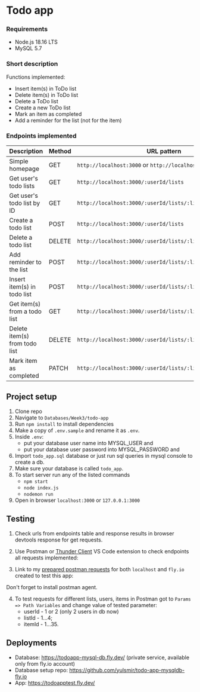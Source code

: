 # Todo app
### Requirements
- Node.js 18.16 LTS
- MySQL 5.7
### Short description
Functions implemented:
- Insert item(s) in ToDo list
- Delete item(s) in ToDo list
- Delete a ToDo list
- Create a new ToDo list
- Mark an item as completed
- Add a reminder for the list (not for the item)

### Endpoints implemented
| Description                                 | Method | URL  pattern                                             | Local test | Deployed test|                                     
|-----------------------------------------|--------|---------------------------------------------------|-------------------------------------------|---------------------------------------------------|
| Simple homepage                         | GET    | `http://localhost:3000` or `http://localhost:3000/` | http://localhost:3000/ or http://localhost:3000/ | https://todoapptest.fly.dev or https://todoapptest.fly.dev/
| Get user's todo lists                   | GET    | `http://localhost:3000/:userId/lists`             | http://localhost:3000/1/lists | https://todoapptest.fly.dev/1/lists |
| Get user's todo list by ID              | GET    | `http://localhost:3000/:userId/lists/:listId`     | http://localhost:3000/1/lists/1| https://todoapptest.fly.dev/1/lists/1 |
| Create a todo list                      | POST   | `http://localhost:3000/:userId/lists`             | http://localhost:3000/1/lists | https://todoapptest.fly.dev/1/lists |               
| Delete a todo list                      | DELETE | `http://localhost:3000/:userId/lists/:listId`     | http://localhost:3000/1/lists/1  | https://todoapptest.fly.dev/1/lists/2 |
| Add reminder to the list                | POST   | `http://localhost:3000/:userId/lists/:listId/reminders` | http://localhost:3000/1/lists/1/reminders  | https://todoapptest.fly.dev/1/lists/3/reminders |
| Insert item(s) in todo list             | POST  | `http://localhost:3000/:userId/lists/:listId/items` | http://localhost:3000/1/lists/1/items | https://todoapptest.fly.dev/1/lists/4/items
| Get item(s) from a todo list            | GET  | `http://localhost:3000/:userId/lists/:listId/items` | http://localhost:3000/1/lists/1/items | https://todoapptest.fly.dev/1/lists/4/items
| Delete item(s) from todo list           | DELETE  | `http://localhost:3000/:userId/lists/:listId/items/:itemId` | http://localhost:3000/1/lists/1/items/1 | https://todoapptest.fly.dev/1/lists/1/items/34/ 
| Mark item as completed                  | PATCH  | `http://localhost:3000/:userId/lists/:listId/items/:itemId` | http://localhost:3000/1/lists/1/items/1 | https://todoapptest.fly.dev/1/lists/items/2|

## Project setup
1. Clone repo
2. Navigate to ```Databases/Week3/todo-app```
3. Run ```npm install``` to install dependencies
4. Make a copy of ```.env.sample``` and rename it as ```.env```.
5. Inside ```.env```:
    - put your database user name into MYSQL_USER and
    - put your database user password into MYSQL_PASSWORD and
6. Import ```todo_app.sql``` database or just run sql queries in mysql console to create a db. 
7. Make sure your database is called ```todo_app```.
8. To start server run any of the listed commands
    - ```npm start```
    - ```node index.js```
    - ```nodemon run```
9. Open in browser ```localhost:3000``` or ```127.0.0.1:3000```

## Testing
1. Check urls from endpoints table and response results in browser devtools response for get requests.
2. Use Postman or [Thunder Client](https://marketplace.visualstudio.com/items?itemName=rangav.vscode-thunder-client) VS Code extension to check endpoints all requests implemented: 
  
 
3. Link to my [prepared postman requests](https://www.postman.com/yulsmir/workspace/my-public-env/collection/10283822-bf799acc-b067-4b49-9932-12b716e53f09?action=share&creator=10283822) for both ```localhost``` and ```fly.io``` created to test this app:
  
  Don't forget to install postman agent.
 
4. To test requests for different lists, users, items in Postman got to  ```Params => Path Variables``` and change value of tested parameter: 
    - userId - 1 or 2 (only 2 users in db now)
    - listId - 1...4;
    - itemId - 1...35.

## Deployments
- Database: https://todoapp-mysql-db.fly.dev/ (private service, available only from fly.io account)
- Database setup repo: https://github.com/yulsmir/todo-app-mysqldb-fly.io
- App: https://todoapptest.fly.dev/
